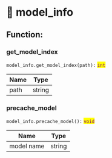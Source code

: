 # 🥱 model\_info

## Function:

### get\_model\_index

`model_info.get_model_index(path):` <mark style="color:purple;">`int`</mark>

| Name | Type   |
| ---- | ------ |
| path | string |

### precache\_model

`model_info.precache_model():` <mark style="color:purple;">`void`</mark>

| Name       | Type   |
| ---------- | ------ |
| model name | string |
